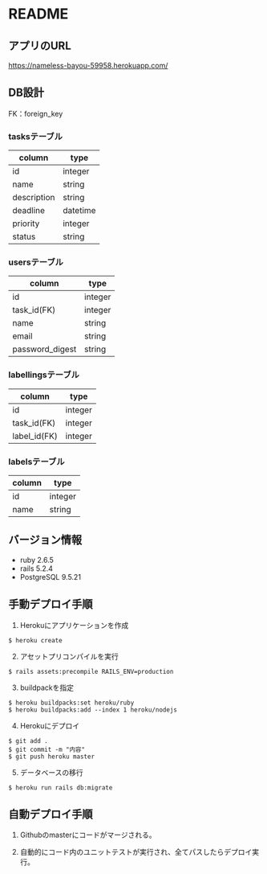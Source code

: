 # README
## アプリのURL
https://nameless-bayou-59958.herokuapp.com/

## DB設計
FK：foreign_key

### tasksテーブル

|column     |type    |
|-----------|--------|
|id         |integer |
|name       |string  |
|description|string  |
|deadline   |datetime|
|priority   |integer |
|status     |string  |

### usersテーブル

|column         |type   |
|---------------|-------|
|id             |integer|
|task_id(FK)    |integer|
|name           |string |
|email          |string |
|password_digest|string |

### labellingsテーブル

|column      |type   |
|------------|-------|
|id          |integer|
|task_id(FK) |integer|
|label_id(FK)|integer|

### labelsテーブル

|column|type   |
|------|-------|
|id    |integer|
|name  |string |

## バージョン情報
* ruby 2.6.5  
* rails 5.2.4
* PostgreSQL 9.5.21

## 手動デプロイ手順
1. Herokuにアプリケーションを作成
```
$ heroku create
```
2. アセットプリコンパイルを実行
```
$ rails assets:precompile RAILS_ENV=production
```

3. buildpackを指定
```
$ heroku buildpacks:set heroku/ruby
$ heroku buildpacks:add --index 1 heroku/nodejs
```

4. Herokuにデプロイ
```
$ git add .
$ git commit -m "内容"
$ git push heroku master
```

5. データベースの移行
```
$ heroku run rails db:migrate
```

## 自動デプロイ手順
1. Githubのmasterにコードがマージされる。

2. 自動的にコード内のユニットテストが実行され、全てパスしたらデプロイ実行。
